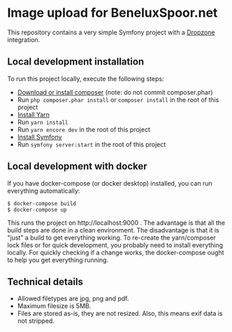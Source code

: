 # Image upload for BeneluxSpoor.net

This repository contains a very simple Symfony project with a [Dropzone](https://www.dropzonejs.com/) integration.

## Local development installation

To run this project locally, execute the following steps:
- [Download or install composer](https://getcomposer.org/download/) (note: do not commit composer.phar)
- Run `php composer.phar install` or `composer install` in the root of this project
- [Install Yarn](https://classic.yarnpkg.com/en/docs/install#debian-stable)
- Run `yarn install`
- Run `yarn encore dev` in the root of this project
- [Install Symfony](https://symfony.com/download)
- Run `symfony server:start` in the root of this project

## Local development with docker

If you have docker-compose (or docker desktop) installed, you can run everything
automatically:

    $ docker-compose build
    $ docker-compose up

This runs the project on http://localhost:9000 . The advantage is that all the build
steps are done in a clean environment. The disadvantage is that it is "just" a build
to get everything working. To re-create the yarn/composer lock files or for quick 
development, you probably need to install everything locally. For quickly checking 
if a change works, the docker-compose ought to help you get everything running.


## Technical details

- Allowed filetypes are jpg, png and pdf.
- Maximum filesize is 5MB.
- Files are stored as-is, they are not resized. Also, this means exif data is not stripped.

